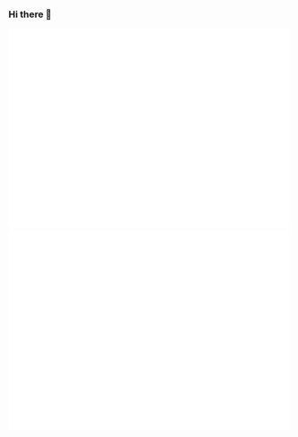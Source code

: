 ### Hi there 👋
![](https://raw.githubusercontent.com/LeMaoJames/cf-stats/main/output/light_card.svg#gh-dark-mode-only)
![](https://raw.githubusercontent.com/LeMaoJames/cf-stats/main/output/light_card.svg)

<!--
**LeMaoJames/LeMaoJames** is a ✨ _special_ ✨ repository because its `README.md` (this file) appears on your GitHub profile.

Here are some ideas to get you started:

- 🔭 I’m currently working on ...
- 🌱 I’m currently learning ...
- 👯 I’m looking to collaborate on ...
- 🤔 I’m looking for help with ...
- 💬 Ask me about ...
- 📫 How to reach me: ...
- 😄 Pronouns: ...
- ⚡ Fun fact: ...
-->
